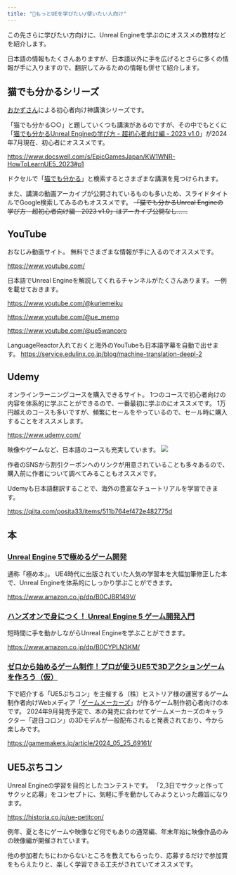 ```yaml
---
title: "🔽もっとUEを学びたい/使いたい人向け"
---
```

この先さらに学びたい方向けに、Unreal Engineを学ぶのにオススメの教材などを紹介します。

日本語の情報もたくさんありますが、日本語以外に手を広げるとさらに多くの情報が手に入りますので、翻訳してみるための情報も併せて紹介します。

## 猫でも分かるシリーズ
[おかずさん](https://x.com/pafuhana1213)による初心者向け神講演シリーズです。

「猫でも分かる○○」と題していくつも講演があるのですが、その中でもとくに「[猫でも分かるUnreal Engineの学び方 - 超初心者向け編 - 2023 v1.0](https://www.docswell.com/s/EpicGamesJapan/KW1WNR-HowToLearnUE5_2023#p1)」が2024年7月現在、初心者にオススメです。

https://www.docswell.com/s/EpicGamesJapan/KW1WNR-HowToLearnUE5_2023#p1

ドクセルで「[猫でも分かる](https://www.docswell.com/search?q=%E7%8C%AB%E3%81%A7%E3%82%82%E5%88%86%E3%81%8B%E3%82%8B)」と検索するとさまざまな講演を見つけられます。

また、講演の動画アーカイブが公開されているものも多いため、スライドタイトルでGoogle検索してみるのもオススメです。
~~「猫でも分かるUnreal Engineの学び方 - 超初心者向け編 - 2023 v1.0」はアーカイブ公開なし……~~


## YouTube
おなじみ動画サイト。
無料でさまざまな情報が手に入るのでオススメです。

https://www.youtube.com/

日本語でUnreal Engineを解説してくれるチャンネルがたくさんあります。
一例を載せておきます。

https://www.youtube.com/@kuriemeiku

https://www.youtube.com/@ue_memo

https://www.youtube.com/@ue5wancoro

LanguageReactor入れておくと海外のYouTubeも日本語字幕を自動で出せます。
https://service.edulinx.co.jp/blog/machine-translation-deepl-2


## Udemy
オンラインラーニングコースを購入できるサイト。
1つのコースで初心者向けの内容を体系的に学ぶことができるので、一番最初に学ぶのにオススメです。
1万円越えのコースも多いですが、頻繁にセールをやっているので、セール時に購入することをオススメします。

https://www.udemy.com/

映像やゲームなど、日本語のコースも充実しています。
![](https://storage.googleapis.com/zenn-user-upload/60995a24e488-20240702.png)

作者のSNSから割引クーポンへのリンクが用意されていることも多々あるので、購入前に作者について調べてみることもオススメです。

Udemyも日本語翻訳することで、海外の豊富なチュートリアルを学習できます。

https://qiita.com/posita33/items/511b764ef472e482775d


## 本
### [Unreal Engine 5で極めるゲーム開発](https://www.amazon.co.jp/dp/B0CJBR149V/)
通称「極め本」。
UE4時代に出版されていた人気の学習本を大幅加筆修正した本で、Unreal Engineを体系的にしっかり学ぶことができます。

https://www.amazon.co.jp/dp/B0CJBR149V/


### [ハンズオンで身につく！ Unreal Engine 5 ゲーム開発入門](https://www.amazon.co.jp/dp/B0CYPLN3KM/)
短時間に手を動かしながらUnreal Engineを学ぶことができます。

https://www.amazon.co.jp/dp/B0CYPLN3KM/

### [ゼロから始めるゲーム制作！プロが使うUE5で3Dアクションゲームを作ろう（仮）](https://gamemakers.jp/article/2024_05_25_69161/)
下で紹介する「UE5ぷちコン」を主催する（株）ヒストリア様の運営するゲーム制作者向けWebメディア「[ゲームメーカーズ](https://gamemakers.jp/)」が作るゲーム制作初心者向けの本です。
2024年9月発売予定で、本の発売に合わせてゲームメーカーズのキャラクター「遊日コロン」の3Dモデルが一般配布されると発表されており、今から楽しみです。

https://gamemakers.jp/article/2024_05_25_69161/


## UE5ぷちコン
Unreal Engineの学習を目的としたコンテストです。
「2,3日でサクッと作ってサクッと応募」をコンセプトに、気軽に手を動かしてみようといった趣旨になります。

https://historia.co.jp/ue-petitcon/

例年、夏と冬にゲームや映像など何でもありの通常編、年末年始に映像作品のみの映像編が開催されています。

他の参加者たちにわからないところを教えてもらったり、応募するだけで参加賞をもらえたりと、楽しく学習できる工夫がされていてオススメです。
